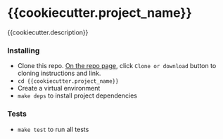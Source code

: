# {{cookiecutter.project_name}}

{{cookiecutter.description}}

### Installing
- Clone this repo. [On the repo page](https://github.com/pelucid/{{cookiecutter.project_name}}), click  `Clone or download` button to cloning instructions and link.
- `cd {{cookiecutter.project_name}}`
- Create a virtual environment
- `make deps` to install project dependencies


### Tests
- `make test` to run all tests
